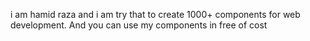 i am hamid raza and i am try that to create 1000+ components for web development. And you can use my components in free of cost
